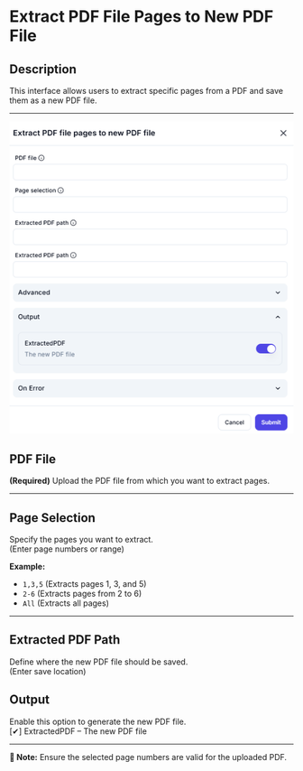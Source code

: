 # Extract PDF File Pages to New PDF File  

## **Description**

This interface allows users to extract specific pages from a PDF and save them as a new PDF file.

---

![alt text](extract-pdf-file-pages-to-new-pdf-file-1.png)

## PDF File

**(Required)** Upload the PDF file from which you want to extract pages.  

---

## Page Selection

Specify the pages you want to extract.  
(Enter page numbers or range)

**Example:**

- `1,3,5` (Extracts pages 1, 3, and 5)  
- `2-6` (Extracts pages from 2 to 6)  
- `All` (Extracts all pages)  

---

## Extracted PDF Path

Define where the new PDF file should be saved.  
(Enter save location)

## Output

Enable this option to generate the new PDF file.  
[✔] ExtractedPDF – The new PDF file

---

**🔔 Note:** Ensure the selected page numbers are valid for the uploaded PDF.
